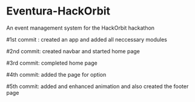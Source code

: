 # Eventura-HackOrbit
An event management system for the HackOrbit hackathon

#1st commit :
created an app and added all neccessary modules

#2nd commit:
created navbar and started home page

#3rd commit:
completed home page

#4th commit:
added the page for option

#5th commit:
added and enhanced animation and also created the footer page

